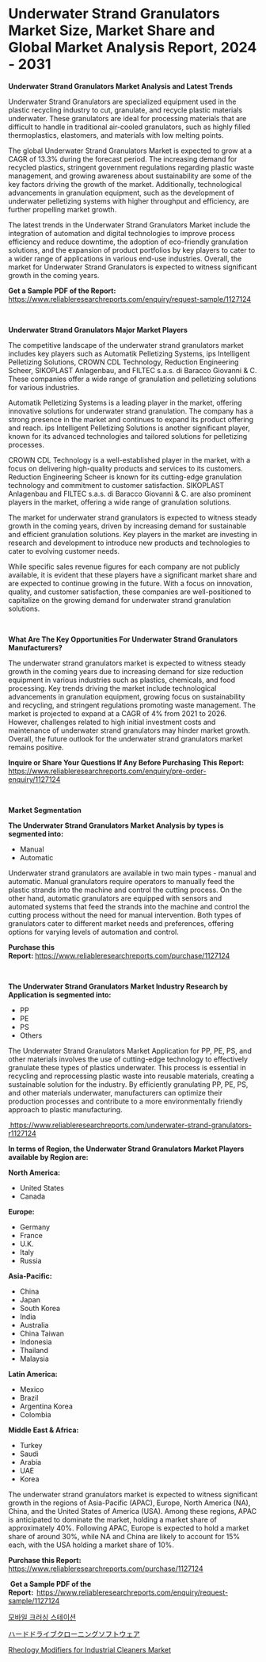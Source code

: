 <p><h1>Underwater Strand Granulators Market Size, Market Share and Global Market Analysis Report, 2024 - 2031</h1></p><p><strong>Underwater Strand Granulators Market Analysis and Latest Trends</strong></p>
<p><p>Underwater Strand Granulators are specialized equipment used in the plastic recycling industry to cut, granulate, and recycle plastic materials underwater. These granulators are ideal for processing materials that are difficult to handle in traditional air-cooled granulators, such as highly filled thermoplastics, elastomers, and materials with low melting points.</p><p>The global Underwater Strand Granulators Market is expected to grow at a CAGR of 13.3% during the forecast period. The increasing demand for recycled plastics, stringent government regulations regarding plastic waste management, and growing awareness about sustainability are some of the key factors driving the growth of the market. Additionally, technological advancements in granulation equipment, such as the development of underwater pelletizing systems with higher throughput and efficiency, are further propelling market growth.</p><p>The latest trends in the Underwater Strand Granulators Market include the integration of automation and digital technologies to improve process efficiency and reduce downtime, the adoption of eco-friendly granulation solutions, and the expansion of product portfolios by key players to cater to a wider range of applications in various end-use industries. Overall, the market for Underwater Strand Granulators is expected to witness significant growth in the coming years.</p></p>
<p><strong>Get a Sample PDF of the Report:&nbsp;</strong> <a href="https://www.reliableresearchreports.com/enquiry/request-sample/1127124">https://www.reliableresearchreports.com/enquiry/request-sample/1127124</a></p>
<p>&nbsp;</p>
<p><strong>Underwater Strand Granulators Major Market Players</strong></p>
<p><p>The competitive landscape of the underwater strand granulators market includes key players such as Automatik Pelletizing Systems, ips Intelligent Pelletizing Solutions, CROWN CDL Technology, Reduction Engineering Scheer, SIKOPLAST Anlagenbau, and FILTEC s.a.s. di Baracco Giovanni & C. These companies offer a wide range of granulation and pelletizing solutions for various industries.</p><p>Automatik Pelletizing Systems is a leading player in the market, offering innovative solutions for underwater strand granulation. The company has a strong presence in the market and continues to expand its product offering and reach. ips Intelligent Pelletizing Solutions is another significant player, known for its advanced technologies and tailored solutions for pelletizing processes.</p><p>CROWN CDL Technology is a well-established player in the market, with a focus on delivering high-quality products and services to its customers. Reduction Engineering Scheer is known for its cutting-edge granulation technology and commitment to customer satisfaction. SIKOPLAST Anlagenbau and FILTEC s.a.s. di Baracco Giovanni & C. are also prominent players in the market, offering a wide range of granulation solutions.</p><p>The market for underwater strand granulators is expected to witness steady growth in the coming years, driven by increasing demand for sustainable and efficient granulation solutions. Key players in the market are investing in research and development to introduce new products and technologies to cater to evolving customer needs.</p><p>While specific sales revenue figures for each company are not publicly available, it is evident that these players have a significant market share and are expected to continue growing in the future. With a focus on innovation, quality, and customer satisfaction, these companies are well-positioned to capitalize on the growing demand for underwater strand granulation solutions.</p></p>
<p>&nbsp;</p>
<p><strong>What Are The Key Opportunities For Underwater Strand Granulators Manufacturers?</strong></p>
<p><p>The underwater strand granulators market is expected to witness steady growth in the coming years due to increasing demand for size reduction equipment in various industries such as plastics, chemicals, and food processing. Key trends driving the market include technological advancements in granulation equipment, growing focus on sustainability and recycling, and stringent regulations promoting waste management. The market is projected to expand at a CAGR of 4% from 2021 to 2026. However, challenges related to high initial investment costs and maintenance of underwater strand granulators may hinder market growth. Overall, the future outlook for the underwater strand granulators market remains positive.</p></p>
<p><strong>Inquire or Share Your Questions If Any Before Purchasing This Report:</strong> <a href="https://www.reliableresearchreports.com/enquiry/pre-order-enquiry/1127124">https://www.reliableresearchreports.com/enquiry/pre-order-enquiry/1127124</a></p>
<p>&nbsp;</p>
<p><strong>Market Segmentation</strong></p>
<p><strong>The Underwater Strand Granulators Market Analysis by types is segmented into:</strong></p>
<p><ul><li>Manual</li><li>Automatic</li></ul></p>
<p><p>Underwater strand granulators are available in two main types - manual and automatic. Manual granulators require operators to manually feed the plastic strands into the machine and control the cutting process. On the other hand, automatic granulators are equipped with sensors and automated systems that feed the strands into the machine and control the cutting process without the need for manual intervention. Both types of granulators cater to different market needs and preferences, offering options for varying levels of automation and control.</p></p>
<p><strong>Purchase this Report:&nbsp;</strong><a href="https://www.reliableresearchreports.com/purchase/1127124">https://www.reliableresearchreports.com/purchase/1127124</a></p>
<p>&nbsp;</p>
<p><strong>The Underwater Strand Granulators Market Industry Research by Application is segmented into:</strong></p>
<p><ul><li>PP</li><li>PE</li><li>PS</li><li>Others</li></ul></p>
<p><p>The Underwater Strand Granulators Market Application for PP, PE, PS, and other materials involves the use of cutting-edge technology to effectively granulate these types of plastics underwater. This process is essential in recycling and reprocessing plastic waste into reusable materials, creating a sustainable solution for the industry. By efficiently granulating PP, PE, PS, and other materials underwater, manufacturers can optimize their production processes and contribute to a more environmentally friendly approach to plastic manufacturing.</p></p>
<p><a href="https://www.reliableresearchreports.com/underwater-strand-granulators-r1127124">&nbsp;https://www.reliableresearchreports.com/underwater-strand-granulators-r1127124</a></p>
<p><strong>In terms of Region, the Underwater Strand Granulators Market Players available by Region are:</strong></p>
<p>
    <p> <strong> North America: </strong>
        <ul>
            <li>United States</li>
            <li>Canada</li>
        </ul>
        </p> 
    <p> <strong> Europe: </strong>
        <ul>
            <li>Germany</li>
            <li>France</li>
            <li>U.K.</li>
            <li>Italy</li>
            <li>Russia</li>
        </ul>
        </p> 
    <p> <strong> Asia-Pacific: </strong>
        <ul>
            <li>China</li>
            <li>Japan</li>
            <li>South Korea</li>
            <li>India</li>
            <li>Australia</li>
            <li>China Taiwan</li>
            <li>Indonesia</li>
            <li>Thailand</li>
            <li>Malaysia</li>
        </ul>
        </p> 
    <p> <strong> Latin America: </strong>
        <ul>
            <li>Mexico</li>
            <li>Brazil</li>
            <li>Argentina Korea</li>
            <li>Colombia</li>
        </ul>
        </p> 
    <p> <strong> Middle East & Africa: </strong>
        <ul>
            <li>Turkey</li>
            <li>Saudi</li>
            <li>Arabia</li>
            <li>UAE</li>
            <li>Korea</li>
        </ul>
    </p>
    </p>
<p><p>The underwater strand granulators market is expected to witness significant growth in the regions of Asia-Pacific (APAC), Europe, North America (NA), China, and the United States of America (USA). Among these regions, APAC is anticipated to dominate the market, holding a market share of approximately 40%. Following APAC, Europe is expected to hold a market share of around 30%, while NA and China are likely to account for 15% each, with the USA holding a market share of 10%.</p></p>
<p><strong>Purchase this Report: </strong><a href="https://www.reliableresearchreports.com/purchase/1127124">https://www.reliableresearchreports.com/purchase/1127124</a></p>
<p>&nbsp;<strong>Get a Sample PDF of the Report:&nbsp;&nbsp;</strong><a href="https://www.reliableresearchreports.com/enquiry/request-sample/1127124">https://www.reliableresearchreports.com/enquiry/request-sample/1127124</a></p>
<p><strong></strong></p>
<p><p><a href="https://medium.com/@christianlarkinus/%EB%AA%A8%EB%B0%94%EC%9D%BC-%EB%B6%84%EC%87%84-%EC%8A%A4%ED%85%8C%EC%9D%B4%EC%85%98-%EC%8B%9C%EC%9E%A5-%EA%B7%9C%EB%AA%A8%EC%99%80-%EC%8B%9C%EC%9E%A5-%EB%8F%99%ED%96%A5-%EC%A0%84%EC%B2%B4-%EC%97%85%EA%B3%84-%EA%B0%9C%EC%9A%94-2024%EB%85%84%EB%B6%80%ED%84%B0-2031%EB%85%84-13558f49c5cd">모바일 크러싱 스테이션</a></p><p><a href="https://github.com/RaeJenkins1952/Market-Research-Report-List-1/blob/main/417236246204.md">ハードドライブクローニングソフトウェア</a></p><p><a href="https://eight-handstand-8fb.notion.site/Rheology-Modifiers-for-Industrial-Cleaners-Market-Share-Evolution-and-Market-Growth-Trends-2024-20-38eb8c2c24b045708888b6688daa957f">Rheology Modifiers for Industrial Cleaners Market</a></p></p>